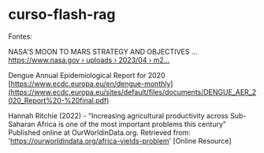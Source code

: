 # curso-flash-rag




Fontes:

NASA'S MOON TO MARS STRATEGY AND OBJECTIVES ...
[https://www.nasa.gov › uploads › 2023/04 › m2...](https://www.nasa.gov/wp-content/uploads/2023/04/m2m_strategy_and_objectives_development.pdf)

Dengue
Annual Epidemiological Report for 2020
[https://www.ecdc.europa.eu/en/dengue-monthly](https://www.ecdc.europa.eu/sites/default/files/documents/DENGUE_AER_2020_Report%20-%20final.pdf)

Hannah Ritchie (2022) - “Increasing agricultural productivity across Sub-Saharan Africa is one of the most important problems this century” Published online at OurWorldinData.org. Retrieved from: 'https://ourworldindata.org/africa-yields-problem' [Online Resource]
